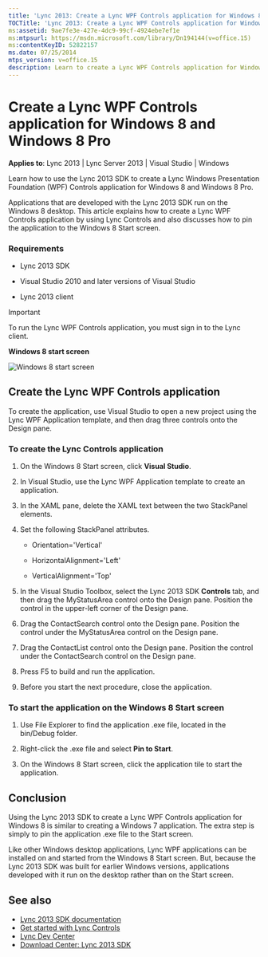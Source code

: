```yaml
---
title: 'Lync 2013: Create a Lync WPF Controls application for Windows 8 and Windows 8 Pro'
TOCTitle: 'Lync 2013: Create a Lync WPF Controls application for Windows 8 and Windows 8 Pro'
ms:assetid: 9ae7fe3e-427e-4dc9-99cf-4924ebe7ef1e
ms:mtpsurl: https://msdn.microsoft.com/library/Dn194144(v=office.15)
ms:contentKeyID: 52822157
ms.date: 07/25/2014
mtps_version: v=office.15
description: Learn to create a Lync WPF Controls application for Windows 8 using the Lync 2013 SDK. Detailed guide on using Visual Studio and pinning the app to Start screen.
---
```


# Create a Lync WPF Controls application for Windows 8 and Windows 8 Pro

**Applies to**: Lync 2013 | Lync Server 2013 | Visual Studio | Windows

Learn how to use the Lync 2013 SDK to create a Lync Windows Presentation Foundation (WPF) Controls application for Windows 8 and Windows 8 Pro.

Applications that are developed with the Lync 2013 SDK run on the Windows 8 desktop. This article explains how to create a Lync WPF Controls application by using Lync Controls and also discusses how to pin the application to the Windows 8 Start screen.

### Requirements

- Lync 2013 SDK

- Visual Studio 2010 and later versions of Visual Studio

- Lync 2013 client
    
> [!IMPORTANT]
> To run the Lync WPF Controls application, you must sign in to the Lync client.

**Windows 8 start screen**

![Windows 8 start screen](images/Dn194144.UC15All_TA_WpfWin8_fig01(Office.15).png "Windows 8 start screen")

## Create the Lync WPF Controls application

To create the application, use Visual Studio to open a new project using the Lync WPF Application template, and then drag three controls onto the Design pane.

### To create the Lync Controls application

1.  On the Windows 8 Start screen, click **Visual Studio**.

2.  In Visual Studio, use the Lync WPF Application template to create an application.

3.  In the XAML pane, delete the XAML text between the two StackPanel elements.

4.  Set the following StackPanel attributes.
    
    - Orientation='Vertical'
    
    - HorizontalAlignment='Left'
    
    - VerticalAlignment='Top'

5.  In the Visual Studio Toolbox, select the Lync 2013 SDK **Controls** tab, and then drag the MyStatusArea control onto the Design pane. Position the control in the upper-left corner of the Design pane.

6.  Drag the ContactSearch control onto the Design pane. Position the control under the MyStatusArea control on the Design pane.

7.  Drag the ContactList control onto the Design pane. Position the control under the ContactSearch control on the Design pane.

8.  Press F5 to build and run the application.

9.  Before you start the next procedure, close the application.

### To start the application on the Windows 8 Start screen

1.  Use File Explorer to find the application .exe file, located in the bin/Debug folder.

2.  Right-click the .exe file and select **Pin to Start**.

3.  On the Windows 8 Start screen, click the application tile to start the application.

## Conclusion

Using the Lync 2013 SDK to create a Lync WPF Controls application for Windows 8 is similar to creating a Windows 7 application. The extra step is simply to pin the application .exe file to the Start screen.

Like other Windows desktop applications, Lync WPF applications can be installed on and started from the Windows 8 Start screen. But, because the Lync 2013 SDK was built for earlier Windows versions, applications developed with it run on the desktop rather than on the Start screen.

## See also

- [Lync 2013 SDK documentation](../desktop/lync-2013-sdk-documentation.md)
- [Get started with Lync Controls](../desktop/get-started-with-lync-controls.md)
- [Lync Dev Center](http://msdn.microsoft.com/lync/default.aspx)
- [Download Center: Lync 2013 SDK](http://www.microsoft.com/download/details.aspx?id=36824)

